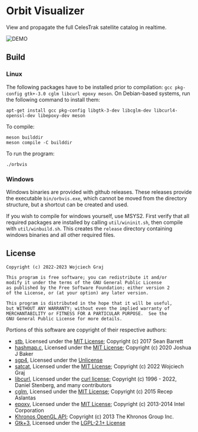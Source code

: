 # Orbit Visualizer

View and propagate the full CelesTrak satellite catalog in realtime.

![DEMO](demo.gif)

## Build

### Linux

The following packages have to be installed prior to compilation: `gcc pkg-config gtk+-3.0 cglm libcurl epoxy meson`. On Debian-based systems, run the following command to install them:
```
apt-get install gcc pkg-config libgtk-3-dev libcglm-dev libcurl4-openssl-dev libepoxy-dev meson
```

To compile:
```
meson builddir
meson compile -C builddir
```
To run the program:
```
./orbvis
```

### Windows

Windows binaries are provided with github releases. These releases provide the executable `bin/orbvis.exe`, which cannot be moved from the directory structure, but a shortcut can be created and used.

If you wish to compile for windows yourself, use MSYS2. First verify that all required packages are installed by calling `util/wininit.sh`, then compile with `util/winbuild.sh`. This creates the `release` directory containing windows binaries and all other required files.

## License

```
Copyright (c) 2022-2023 Wojciech Graj

This program is free software; you can redistribute it and/or
modify it under the terms of the GNU General Public License
as published by the Free Software Foundation; either version 2
of the License, or (at your option) any later version.

This program is distributed in the hope that it will be useful,
but WITHOUT ANY WARRANTY; without even the implied warranty of
MERCHANTABILITY or FITNESS FOR A PARTICULAR PURPOSE.  See the
GNU General Public License for more details.
```

Portions of this software are copyright of their respective authors:
- [stb](https://github.com/nothings/stb), Licensed under the [MIT License](https://opensource.org/licenses/MIT); Copyright (c) 2017 Sean Barrett
- [hashmap.c](https://github.com/tidwall/hashmap.c), Licensed under the [MIT License](https://opensource.org/licenses/MIT); Copyright (c) 2020 Joshua J Baker
- [sgp4](https://github.com/aholinch/sgp4), Licensed under the [Unlicense](https://opensource.org/licenses/Unlicense)
- [satcat](https://github.com/wojciech-graj/libSATCAT), Licensed under the [MIT License](https://opensource.org/licenses/MIT); Copyright (c) 2022 Wojciech Graj
- [libcurl](https://curl.se/libcurl/), Licensed under the [curl license](https://curl.se/docs/copyright.html); Copyright (c) 1996 - 2022, Daniel Stenberg, and many contributors
- [cglm](https://github.com/recp/cglm), Licensed under the [MIT License](https://opensource.org/licenses/MIT); Copyright (c) 2015 Recep Aslantas
- [epoxy](https://github.com/anholt/libepoxy), Licensed under the [MIT License](https://opensource.org/licenses/MIT); Copyright (c) 2013-2014 Intel Corporation
- [Khronos OpenGL API](https://cvs.khronos.org/svn/repos/ogl/trunk/doc/registry/public/api/); Copyright (c) 2013 The Khronos Group Inc.
- [Gtk+3](https://gtk.org/), Licensed under the [LGPL-2.1+ License](https://opensource.org/licenses/LGPL-2.1)
